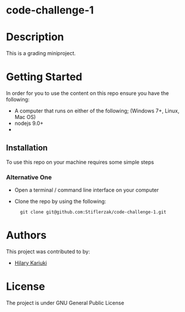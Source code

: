 # code-challenge-1


# Description
This is a grading miniproject.


# Getting Started
In order for you to use the content on this repo ensure you have the following:

- A computer that runs on either of the following; (Windows 7+, Linux, Mac OS)
- nodejs 9.0+
- 

## Installation

To use this repo on your machine requires some simple steps

### Alternative One

- Open a terminal / command line interface on your computer
- Clone the repo by using the following:

        git clone git@github.com:Stiflerzak/code-challenge-1.git




# Authors
This project was contributed to by:
- [Hilary Kariuki](https://github.com/Stiflerzak/)

# License
The project is under GNU General Public License
